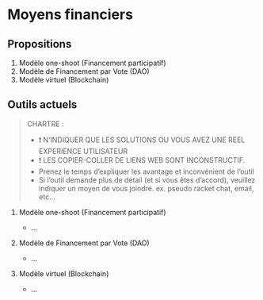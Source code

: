 
Moyens financiers
===

## Propositions

1.	Modèle one-shoot (Financement participatif)
2.	Modèle de Financement par Vote (DAO)
3.  Modèle virtuel (Blockchain)

## Outils actuels

> CHARTRE :
> -	:exclamation: N’INDIQUER QUE LES SOLUTIONS OU VOUS AVEZ UNE REEL EXPERIENCE UTILISATEUR
> -	:exclamation: LES COPIER-COLLER DE LIENS WEB SONT INCONSTRUCTIF.
> -	Prenez le temps d’expliquer les avantage et inconvénient de l’outil
> -	Si l’outil demande plus de détail (et si vous êtes d’accord), veuillez indiquer un moyen de vous joindre. ex. pseudo racket chat, email, etc…


1.	Modèle one-shoot (Financement participatif)

    - ...

2.	Modèle de Financement par Vote (DAO)

    - ...

3.  Modèle virtuel (Blockchain)

    - ...